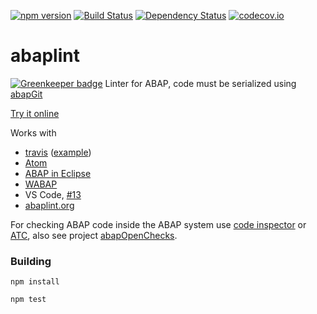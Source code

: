 [![npm version](https://badge.fury.io/js/abaplint.svg)](https://badge.fury.io/js/abaplint)
[![Build Status](https://travis-ci.org/larshp/abaplint.svg?branch=master)](https://travis-ci.org/larshp/abaplint)
[![Dependency Status](https://david-dm.org/larshp/abaplint.svg)](https://david-dm.org/larshp/abaplint)
[![codecov.io](https://codecov.io/github/larshp/abaplint/coverage.svg?branch=master)](https://codecov.io/github/larshp/abaplint?branch=master)

# abaplint

[![Greenkeeper badge](https://badges.greenkeeper.io/larshp/abaplint.svg)](https://greenkeeper.io/)
Linter for ABAP, code must be serialized using [abapGit](https://github.com/larshp/abapGit)

[Try it online](https://larshp.github.io/abaplint/)

Works with
* [travis](https://travis-ci.org/) ([example](https://github.com/larshp/abaplint-test))
* [Atom](https://github.com/larshp/linter-abaplint)
* [ABAP in Eclipse](https://github.com/larshp/abaplint-eclipse)
* [WABAP](https://github.com/larshp/WABAP)
* VS Code, [#13](https://github.com/larshp/abaplint/issues/13)
* [abaplint.org](http://abaplint.org/)

For checking ABAP code inside the ABAP system use [code inspector](http://wiki.scn.sap.com/wiki/display/ABAP/Code+Inspector) or [ATC](http://wiki.scn.sap.com/wiki/display/ABAP/ABAP+Test+Cockpit), also see project [abapOpenChecks](https://github.com/larshp/abapOpenChecks).


### Building
`npm install`

`npm test`
